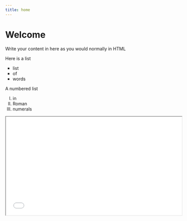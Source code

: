 ```yaml
---
title: home
---
```


<h1>Welcome</h1>
<p>Write your content in here as you would normally in HTML</p>

<p>Here is a list</p>
<ul style="list-style-type: square;">
<li>list</li>
<li>of&nbsp;</li>
<li>words</li>
</ul>
<p>A numbered list</p>
<ol style="list-style-type: upper-roman;">
<li>in</li>
<li>Roman</li>
<li>numerals</li>
</ol>
<p><iframe src="//www.youtube.com/embed/M4-vAGKjeKk" width="560" height="314" allowfullscreen="allowfullscreen"></iframe></p>
<p>&nbsp;</p>
